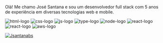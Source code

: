 Olá! Me chamo José Santana e sou um desenvolvedor full stack com 5 anos de experiência em diversas tecnologias web e mobile.

<img src="https://img.shields.io/badge/HTML5-E34F26?style=for-the-badge&logo=html5&logoColor=white" alt="html-logo"/>
<img src="https://img.shields.io/badge/CSS3-1572B6?style=for-the-badge&logo=css3&logoColor=white" alt="css-logo"/>
<img src="https://img.shields.io/badge/JavaScript-323330?style=for-the-badge&logo=javascript&logoColor=F7DF1E" alt="js-logo"/>
<img src="https://img.shields.io/badge/TypeScript-007ACC?style=for-the-badge&logo=typescript&logoColor=white" alt="type-logo"/>
<img src="https://img.shields.io/badge/Node.js-43853D?style=for-the-badge&logo=node.js&logoColor=white" alt="node-logo"/>
<img src="https://img.shields.io/badge/React-20232A?style=for-the-badge&logo=react&logoColor=61DAFB" alt="react-logo"/>
<img src="https://img.shields.io/badge/React_Native-20232A?style=for-the-badge&logo=react&logoColor=61DAFB" alt="react-logo"/>
<img src="https://img.shields.io/badge/Amazon_AWS-232F3E?style=for-the-badge&logo=amazon-aws&logoColor=white" alt="aws-logo"/>

[![Jsantanabs](https://github-readme-stats.vercel.app/api?username=Jsantanabs)](https://github.com/anuraghazra/github-readme-stats)
